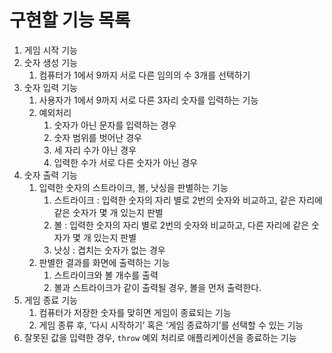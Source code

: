 # **구현할 기능 목록**

1. 게임 시작 기능
2. 숫자 생성 기능
   1. 컴퓨터가 1에서 9까지 서로 다른 임의의 수 3개를 선택하기
3. 숫자 입력 기능
   1. 사용자가 1에서 9까지 서로 다른 3자리 숫자를 입력하는 기능
   2. 예외처리
      1. 숫자가 아닌 문자를 입력하는 경우
      2. 숫자 범위를 벗어난 경우
      3. 세 자리 수가 아닌 경우
      4. 입력한 수가 서로 다른 숫자가 아닌 경우
4. 숫자 출력 기능
   1. 입력한 숫자의 스트라이크, 볼, 낫싱을 판별하는 기능
      1. 스트라이크 : 입력한 숫자의 자리 별로 2번의 숫자와 비교하고, 같은 자리에 같은 숫자가 몇 개 있는지 판별
      2. 볼 : 입력한 숫자의 자리 별로 2번의 숫자와 비교하고, 다른 자리에 같은 숫자가 몇 개 있는지 판별
      3. 낫싱 : 겹치는 숫자가 없는 경우
   2. 판별한 결과를 화면에 출력하는 기능
      1. 스트라이크와 볼 개수를 출력
      2. 볼과 스트라이크가 같이 출력될 경우, 볼을 먼저 출력한다.
5. 게임 종료 기능
   1. 컴퓨터가 저장한 숫자를 맞히면 게임이 종료되는 기능
   2. 게임 종류 후, ‘다시 시작하기’ 혹은 ‘게임 종료하기’를 선택할 수 있는 기능
6. 잘못된 값을 입력한 경우, `throw` 예외 처리로 애플리케이션을 종료하는 기능
